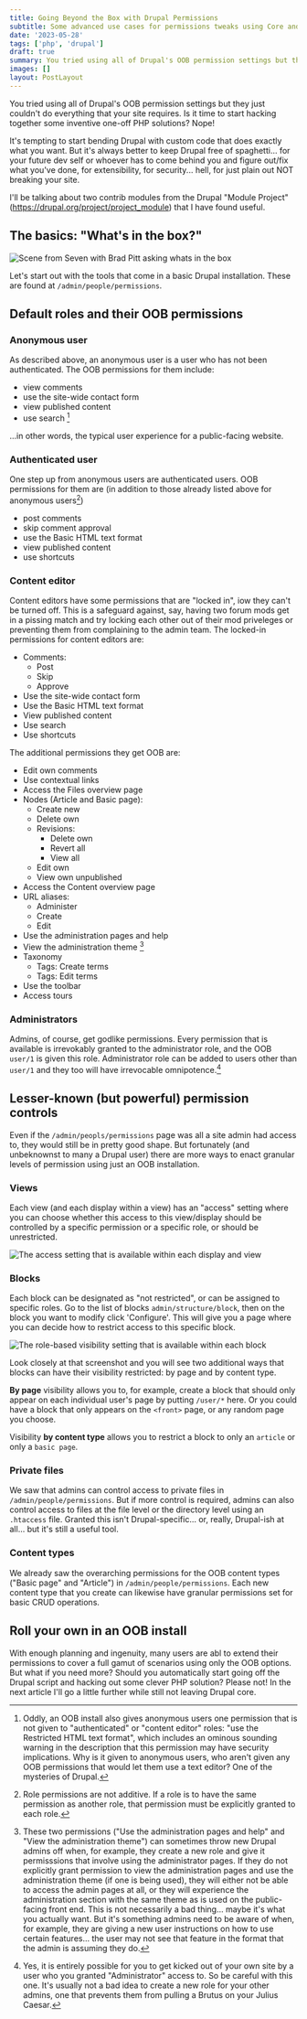 ```yaml
---
title: Going Beyond the Box with Drupal Permissions
subtitle: Some advanced use cases for permissions tweaks using Core and a couple of well-supported contrib modules
date: '2023-05-28'
tags: ['php', 'drupal']
draft: true
summary: You tried using all of Drupal's OOB permission settings but they just couldn't do everything that your site requires. Is it time to start hacking together some inventive one-off PHP solutions? Nope!
images: []
layout: PostLayout
---
```


You tried using all of Drupal's OOB permission settings but they just couldn't do everything that your site requires. Is it time to start hacking together some inventive one-off PHP solutions? Nope!

It's tempting to start bending Drupal with custom code that does exactly what you want. But it's always better to keep Drupal free of spaghetti... for your future dev self or whoever has to come behind you and figure out/fix what you've done, for extensibility, for security... hell, for just plain out NOT breaking your site.

I'll be talking about two contrib modules from the Drupal "Module Project" (https://drupal.org/project/project_module) that I have found useful.

## The basics: "What's in the box?"

![Scene from Seven with Brad Pitt asking whats in the box](/static/images/whatsinthebox.gif)

Let's start out with the tools that come in a basic Drupal installation. These are found at `/admin/people/permissions`.

## Default roles and their OOB permissions

### Anonymous user

As described above, an anonymous user is a user who has not been authenticated. The OOB permissions for them include:

- view comments
- use the site-wide contact form
- view published content
- use search [^1]

...in other words, the typical user experience for a public-facing website.

### Authenticated user

One step up from anonymous users are authenticated users. OOB permissions for them are (in addition to those already listed above for anonymous users[^2])

- post comments
- skip comment approval
- use the Basic HTML text format
- view published content
- use shortcuts

### Content editor

Content editors have some permissions that are "locked in", iow they can't be turned off. This is a safeguard against, say, having two forum mods get in a pissing match and try locking each other out of their mod priveleges or preventing them from complaining to the admin team. The locked-in permissions for content editors are:

- Comments:
  - Post
  - Skip
  - Approve
- Use the site-wide contact form
- Use the Basic HTML text format
- View published content
- Use search
- Use shortcuts

The additional permissions they get OOB are:

- Edit own comments
- Use contextual links
- Access the Files overview page
- Nodes (Article and Basic page):
  - Create new
  - Delete own
  - Revisions:
    - Delete own
    - Revert all
    - View all
  - Edit own
  - View own unpublished
- Access the Content overview page
- URL aliases:
  - Administer
  - Create
  - Edit
- Use the administration pages and help
- View the administration theme [^3]
- Taxonomy
  - Tags: Create terms
  - Tags: Edit terms
- Use the toolbar
- Access tours

### Administrators

Admins, of course, get godlike permissions. Every permission that is available is irrevokably granted to the administrator role, and the OOB `user/1` is given this role. Administrator role can be added to users other than `user/1` and they too will have irrevocable omnipotence.[^4]

## Lesser-known (but powerful) permission controls

Even if the `/admin/peopls/permissions` page was all a site admin had access to, they would still be in pretty good shape. But fortunately (and unbeknownst to many a Drupal user) there are more ways to enact granular levels of permission using just an OOB installation.

### Views

Each view (and each display within a view) has an "access" setting where you can choose whether this access to this view/display should be controlled by a specific permission or a specific role, or should be unrestricted.

![The access setting that is available within each display and view](/static/images/perms01.png)

### Blocks

Each block can be designated as "not restricted", or can be assigned to specific roles. Go to the list of blocks `admin/structure/block`, then on the block you want to modify click 'Configure'. This will give you a page where you can decide how to restrict access to this specific block.

![The role-based visibility setting that is available within each block](/static/images/perms01.png)

Look closely at that screenshot and you will see two additional ways that blocks can have their visibility restricted: by page and by content type.

**By page** visibility allows you to, for example, create a block that should only appear on each individual user's page by putting `/user/*` here. Or you could have a block that only appears on the `<front>` page, or any random page you choose.

Visibility **by content type** allows you to restrict a block to only an `article` or only a `basic page`.

### Private files

We saw that admins can control access to private files in `/admin/people/permissions`. But if more control is required, admins can also control access to files at the file level or the directory level using an `.htaccess` file. Granted this isn't Drupal-specific... or, really, Drupal-ish at all... but it's still a useful tool.

### Content types

We already saw the overarching permissions for the OOB content types ("Basic page" and "Article") in `/admin/people/permissions`. Each new content type that you create can likewise have granular permissions set for basic CRUD operations.

## Roll your own in an OOB install

With enough planning and ingenuity, many users are abl to extend their permissions to cover a full gamut of scenarios using only the OOB options. But what if you need more? Should you automatically start going off the Drupal script and hacking out some clever PHP solution? Please not! In the next article I'll go a little further while still not leaving Drupal core.

[^1]: Oddly, an OOB install also gives anonymous users one permission that is not given to "authenticated" or "content editor" roles: "use the Restricted HTML text format", which includes an ominous sounding warning in the description that this permission may have security implications. Why is it given to anonymous users, who aren't given any OOB permissions that would let them use a text editor? One of the mysteries of Drupal.
[^2]: Role permissions are not additive. If a role is to have the same permission as another role, that permission must be explicitly granted to each role.
[^3]: These two permissions ("Use the administration pages and help" and "View the administration theme") can sometimes throw new Drupal admins off when, for example, they create a new role and give it permisssions that involve using the administrator pages. If they do not explicitly grant permission to view the administration pages and use the administration theme (if one is being used), they will either not be able to access the admin pages at all, or they will experience the administration section with the same theme as is used on the public-facing front end. This is not necessarily a bad thing... maybe it's what you actually want. But it's something admins need to be aware of when, for example, they are giving a new user instructions on how to use certain features... the user may not see that feature in the format that the admin is assuming they do.
[^4]: Yes, it is entirely possible for you to get kicked out of your own site by a user who you granted "Administrator" access to. So be careful with this one. It's usually not a bad idea to create a new role for your other admins, one that prevents them from pulling a Brutus on your Julius Caesar.
